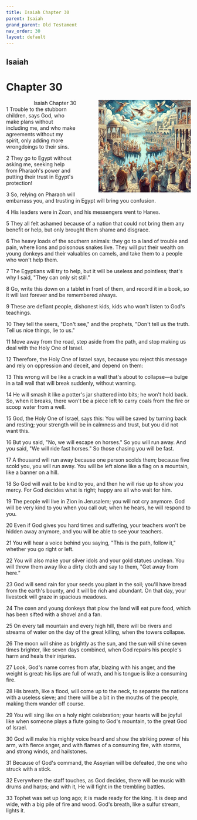 ```yaml
---
title: Isaiah Chapter 30
parent: Isaiah
grand_parent: Old Testament
nav_order: 30
layout: default
---
```


## Isaiah

# Chapter 30

<div style="clear: both; text-align: right;">
    <img src="/assets/Image/Isaiah/500/30.jpg" alt="Isaiah Chapter 30" class="chapter-image" style="max-width: 50%; height: auto; float: right; margin: 0 0 10px 10px; padding-left: 10%;">
    <figcaption style="font-size: 14px;">Isaiah Chapter 30</figcaption>
</div>
1 Trouble to the stubborn children, says God, who make plans without including me, and who make agreements without my spirit, only adding more wrongdoings to their sins.

2 They go to Egypt without asking me, seeking help from Pharaoh's power and putting their trust in Egypt's protection!

3 So, relying on Pharaoh will embarrass you, and trusting in Egypt will bring you confusion.

4 His leaders were in Zoan, and his messengers went to Hanes.

5 They all felt ashamed because of a nation that could not bring them any benefit or help, but only brought them shame and disgrace.

6 The heavy loads of the southern animals: they go to a land of trouble and pain, where lions and poisonous snakes live. They will put their wealth on young donkeys and their valuables on camels, and take them to a people who won't help them.

7 The Egyptians will try to help, but it will be useless and pointless; that's why I said, "They can only sit still."

8 Go, write this down on a tablet in front of them, and record it in a book, so it will last forever and be remembered always.

9 These are defiant people, dishonest kids, kids who won't listen to God's teachings.

10 They tell the seers, "Don't see," and the prophets, "Don't tell us the truth. Tell us nice things, lie to us."

11 Move away from the road, step aside from the path, and stop making us deal with the Holy One of Israel.

12 Therefore, the Holy One of Israel says, because you reject this message and rely on oppression and deceit, and depend on them:

13 This wrong will be like a crack in a wall that's about to collapse—a bulge in a tall wall that will break suddenly, without warning.

14 He will smash it like a potter's jar shattered into bits; he won't hold back. So, when it breaks, there won't be a piece left to carry coals from the fire or scoop water from a well.

15 God, the Holy One of Israel, says this: You will be saved by turning back and resting; your strength will be in calmness and trust, but you did not want this.

16 But you said, "No, we will escape on horses." So you will run away. And you said, "We will ride fast horses." So those chasing you will be fast.

17 A thousand will run away because one person scolds them; because five scold you, you will run away. You will be left alone like a flag on a mountain, like a banner on a hill.

18 So God will wait to be kind to you, and then he will rise up to show you mercy. For God decides what is right; happy are all who wait for him.

19 The people will live in Zion in Jerusalem; you will not cry anymore. God will be very kind to you when you call out; when he hears, he will respond to you.

20 Even if God gives you hard times and suffering, your teachers won't be hidden away anymore, and you will be able to see your teachers.

21 You will hear a voice behind you saying, "This is the path, follow it," whether you go right or left.

22 You will also make your silver idols and your gold statues unclean. You will throw them away like a dirty cloth and say to them, "Get away from here."

23 God will send rain for your seeds you plant in the soil; you'll have bread from the earth's bounty, and it will be rich and abundant. On that day, your livestock will graze in spacious meadows.

24 The oxen and young donkeys that plow the land will eat pure food, which has been sifted with a shovel and a fan.

25 On every tall mountain and every high hill, there will be rivers and streams of water on the day of the great killing, when the towers collapse.

26 The moon will shine as brightly as the sun, and the sun will shine seven times brighter, like seven days combined, when God repairs his people's harm and heals their injuries.

27 Look, God's name comes from afar, blazing with his anger, and the weight is great: his lips are full of wrath, and his tongue is like a consuming fire.

28 His breath, like a flood, will come up to the neck, to separate the nations with a useless sieve; and there will be a bit in the mouths of the people, making them wander off course.

29 You will sing like on a holy night celebration; your hearts will be joyful like when someone plays a flute going to God's mountain, to the great God of Israel.

30 God will make his mighty voice heard and show the striking power of his arm, with fierce anger, and with flames of a consuming fire, with storms, and strong winds, and hailstones.

31 Because of God's command, the Assyrian will be defeated, the one who struck with a stick.

32 Everywhere the staff touches, as God decides, there will be music with drums and harps; and with it, He will fight in the trembling battles.

33 Tophet was set up long ago; it is made ready for the king. It is deep and wide, with a big pile of fire and wood. God's breath, like a sulfur stream, lights it.


